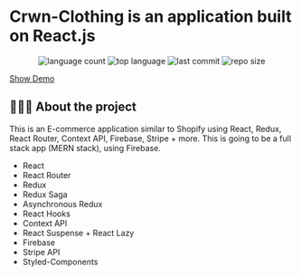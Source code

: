 # Crwn-Clothing is an application built on React.js 

<p align="center">

<img alt="language count" src="https://img.shields.io/github/languages/count/firas-dahmani/crwn-clothing?style=plastic">
<img alt="top language" src="https://img.shields.io/github/languages/top/firas-dahmani/crwn-clothing?style=plastic">
<img alt="last commit" src="https://img.shields.io/github/last-commit/firas-dahmani/crwn-clothing">
<img alt="repo size" src="https://img.shields.io/github/repo-size/firas-dahmani/crwn-clothing">

[Show Demo](https://mellow-custard-6a021d.netlify.app)
</p>

## 👨🏻‍💻 About the project

 This is an E-commerce application similar to Shopify using React, Redux, React Router, Context API, Firebase, Stripe + more. This is going to be a full stack app (MERN stack), using Firebase.

 - React
- React Router
- Redux
- Redux Saga
- Asynchronous Redux
- React Hooks
- Context API
- React Suspense + React Lazy
- Firebase
- Stripe API
- Styled-Components
